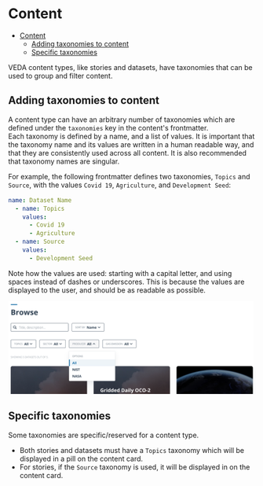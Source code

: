 # Content

- [Content](#content)
  - [Adding taxonomies to content](#adding-taxonomies-to-content)
  - [Specific taxonomies](#specific-taxonomies)

VEDA content types, like stories and datasets, have taxonomies that can be used to group and filter content.

##  Adding taxonomies to content

A content type can have an arbitrary number of taxonomies which are defined under the `taxonomies` key in the content's frontmatter.  
Each taxonomy is defined by a name, and a list of values. It is important that the taxonomy name and its values are written in a human readable way, and that they are consistently used across all content. It is also recommended that taxonomy names are singular.

For example, the following frontmatter defines two taxonomies, `Topics` and `Source`, with the values `Covid 19`, `Agriculture`, and `Development Seed`:

```yaml
name: Dataset Name
  - name: Topics
    values:
      - Covid 19
      - Agriculture
  - name: Source
    values:
      - Development Seed
```

Note how the values are used: starting with a capital letter, and using spaces instead of dashes or underscores. This is because the values are displayed to the user, and should be as readable as possible.

![](./media/taxonomy-filters.png)

## Specific taxonomies

Some taxonomies are specific/reserved for a content type.  
- Both stories and datasets must have a `Topics` taxonomy which will be displayed in a pill on the content card.
- For stories, if the `Source` taxonomy is used, it will be displayed in on the content card.
